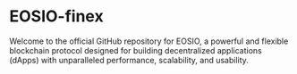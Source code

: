 # EOSIO-finex
Welcome to the official GitHub repository for EOSIO, a powerful and flexible blockchain protocol designed for building decentralized applications (dApps) with unparalleled performance, scalability, and usability.
